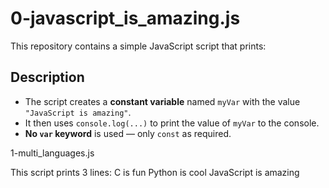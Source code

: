 # 0-javascript_is_amazing.js

This repository contains a simple JavaScript script that prints:

## Description

- The script creates a **constant variable** named `myVar` with the value `"JavaScript is amazing"`.
- It then uses `console.log(...)` to print the value of `myVar` to the console.
- **No `var` keyword** is used — only `const` as required.


1-multi_languages.js

This script prints 3 lines:
C is fun
Python is cool
JavaScript is amazing
